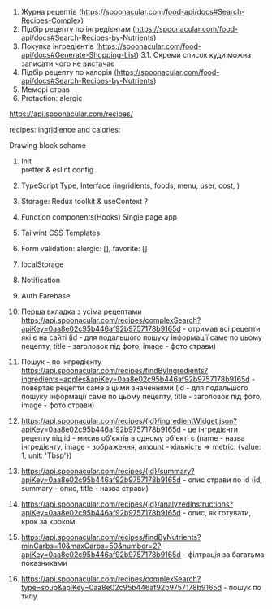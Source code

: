 1. Журна рецептів (https://spoonacular.com/food-api/docs#Search-Recipes-Complex)
2. Підбір рецепту по інгредієнтам (https://spoonacular.com/food-api/docs#Search-Recipes-by-Nutrients)
3. Покупка інгредієнтів (https://spoonacular.com/food-api/docs#Generate-Shopping-List)
   3.1. Окреми список куди можна записати чого не вистачає
4. Підбір рецепту по калорія (https://spoonacular.com/food-api/docs#Search-Recipes-by-Nutrients)
5. Меморі страв
6. Protaction: alergic

https://api.spoonacular.com/recipes/

recipes:
ingridience and calories:

Drawing block schame

1. Init  
   pretter & eslint config
2. TypeScript Type, Interface (ingridients, foods, menu, user, cost, )
3. Storage: Redux toolkit & useContext ?
4. Function components(Hooks) Single page app
5. Tailwint CSS Templates
6. Form validation: alergic: [], favorite: []
7. localStorage
8. Notification
9. Auth Farebase

10. Перша вкладка з усіма рецептами https://api.spoonacular.com/recipes/complexSearch?apiKey=0aa8e02c95b446af92b9757178b9165d - отримав всі рецепти які є на сайті (id - для подальшого пошуку інформації саме по цьому пецепту, title - заголовок під фото, image - фото страви)

11. Пошук - по інгредієнту https://api.spoonacular.com/recipes/findByIngredients?ingredients=apples&apiKey=0aa8e02c95b446af92b9757178b9165d - повертає рецепти саме з цими значеннями (id - для подальшого пошуку інформації саме по цьому пецепту, title - заголовок під фото, image - фото страви)

12. https://api.spoonacular.com/recipes/{id}/ingredientWidget.json?apiKey=0aa8e02c95b446af92b9757178b9165d - це інгредієнти рецепту під id - мисив об'єктів в одному об'єкті є (name - назва інгредієнту, image - зображення, amount - кількість => metric: {value: 1, unit: 'Tbsp'})

13. https://api.spoonacular.com/recipes/{id}/summary?apiKey=0aa8e02c95b446af92b9757178b9165d - опис страви по id (id, summary - опис, title - назва страви)

14. https://api.spoonacular.com/recipes/{id}/analyzedInstructions?apiKey=0aa8e02c95b446af92b9757178b9165d - опис, як готувати, крок за кроком.

15. https://api.spoonacular.com/recipes/findByNutrients?minCarbs=10&maxCarbs=50&number=2?apiKey=0aa8e02c95b446af92b9757178b9165d - філтрація за багатьма показниками

16. https://api.spoonacular.com/recipes/complexSearch?type=soup&apiKey=0aa8e02c95b446af92b9757178b9165d - пошук по типу
